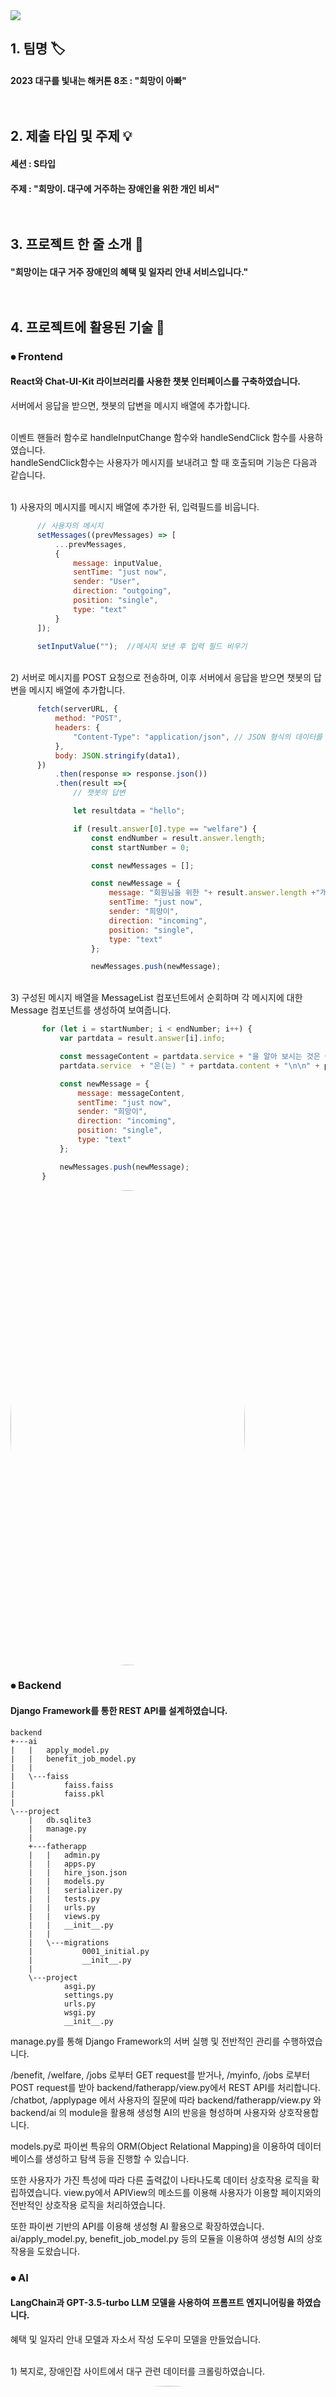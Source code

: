 <img src="https://capsule-render.vercel.app/api?type=waving&color=auto&height=200&section=header&text=2023_nov_hackathon&fontSize=70" />

## 1. 팀명 🏷

#### 2023 대구를 빛내는 해커톤 8조 : "희망이 아빠"<br/><br/><br/>

## 2. 제출 타입 및 주제 💡

#### 세션 : S타입
#### 주제 : "희망이. 대구에 거주하는 장애인을 위한 개인 비서"<br/><br/><br/>

## 3. 프로젝트 한 줄 소개 📌

#### "희망이는 대구 거주 장애인의 혜택 및 일자리 안내 서비스입니다."<br/><br/><br/>

## 4. 프로젝트에 활용된 기술 🔧
 ### ⦁ Frontend
  #### React와 Chat-UI-Kit 라이브러리를 사용한 챗봇 인터페이스를 구축하였습니다.
  서버에서 응답을 받으면, 챗봇의 답변을 메시지 배열에 추가합니다.
  
  <br/>이벤트 핸들러 함수로 handleInputChange 함수와 handleSendClick 함수를 사용하였습니다.
  <br/>handleSendClick함수는 사용자가 메시지를 보내려고 할 때 호출되며 기능은 다음과 같습니다.

  <br/>1) 사용자의 메시지를 메시지 배열에 추가한 뒤, 입력필드를 비웁니다.
  ```javascript
        // 사용자의 메시지 
        setMessages((prevMessages) => [
            ...prevMessages,
            {
                message: inputValue,
                sentTime: "just now",
                sender: "User",
                direction: "outgoing",
                position: "single",
                type: "text"
            }
        ]);
    
        setInputValue("");  //메시지 보낸 후 입력 필드 비우기
  ```
  <br/>2) 서버로 메시지를 POST 요청으로 전송하며, 이후 서버에서 응답을 받으면 챗봇의 답변을 메시지 배열에 추가합니다.
  ```javascript
        fetch(serverURL, {
            method: "POST",
            headers: {
                "Content-Type": "application/json", // JSON 형식의 데이터를 전송한다고 알리는 헤더
            },
            body: JSON.stringify(data1),
        })
            .then(response => response.json())
            .then(result =>{
                // 챗봇의 답변  

                let resultdata = "hello";

                if (result.answer[0].type == "welfare") {
                    const endNumber = result.answer.length;
                    const startNumber = 0;

                    const newMessages = [];

                    const newMessage = {
                        message: "회원님을 위한 "+ result.answer.length +"개의 지원금이 있네요!", 
                        sentTime: "just now",
                        sender: "희망이",
                        direction: "incoming",
                        position: "single",
                        type: "text"
                    };

                    newMessages.push(newMessage);
  ```
  <br/>3) 구성된 메시지 배열을 MessageList 컴포넌트에서 순회하며 각 메시지에 대한 Message 컴포넌트를 생성하여 보여줍니다.
  ```javascript
         for (let i = startNumber; i < endNumber; i++) {
             var partdata = result.answer[i].info;

             const messageContent = partdata.service + "을 알아 보시는 것은 어떨까요?\n\n" +
             partdata.service  + "은(는) " + partdata.content + "\n\n" + partdata.target + "\n\n" + partdata.how;

             const newMessage = {
                 message: messageContent,
                 sentTime: "just now",
                 sender: "희망이",
                 direction: "incoming",
                 position: "single",
                 type: "text"
             };

             newMessages.push(newMessage);
         }
  ```
  
  <img style="border: 0px solid black !important; border-radius:50%;" src="https://github.com/Apoliasm/2023_nov_hackathon/assets/95912522/7ee91c78-a4a7-48e0-9560-91f18833fc93" width="375px" height = "760px" />

  
### ⦁ Backend
#### Django Framework를 통한 REST API를 설계하였습니다.
```
backend
+---ai
|   |   apply_model.py
|   |   benefit_job_model.py
|   |
|   \---faiss
|           faiss.faiss
|           faiss.pkl
|
\---project
    |   db.sqlite3
    |   manage.py
    |
    +---fatherapp
    |   |   admin.py
    |   |   apps.py
    |   |   hire_json.json
    |   |   models.py
    |   |   serializer.py
    |   |   tests.py
    |   |   urls.py
    |   |   views.py
    |   |   __init__.py
    |   |
    |   \---migrations
    |           0001_initial.py
    |           __init__.py
    |
    \---project
            asgi.py
            settings.py
            urls.py
            wsgi.py
            __init__.py

```
manage.py를 통해 Django Framework의 서버 실행 및 전반적인 관리를 수행하였습니다.<br/>


/benefit, /welfare, /jobs 로부터 GET request를 받거나,
/myinfo, /jobs 로부터 POST request를 받아 backend/fatherapp/view.py에서 REST API를 처리합니다.
/chatbot, /applypage 에서 사용자의 질문에 따라 backend/fatherapp/view.py 와 backend/ai 의 module을 활용해
생성형 AI의 반응을 형성하며 사용자와 상호작용합니다. <br/>


models.py로 파이썬 특유의 ORM(Object Relational Mapping)을 이용하여
데이터베이스를 생성하고 탐색 등을 진행할 수 있습니다.<br/>


또한 사용자가 가진 특성에 따라 다른 출력값이 나타나도록 데이터 상호작용 로직을 확립하였습니다. 
view.py에서 APIView의 메소드를 이용해 사용자가 이용할 페이지와의 전반적인 상호작용 로직을 처리하였습니다. <br/> 


또한 파이썬 기반의 API를 이용해 생성형 AI 활용으로 확장하였습니다.
ai/apply_model.py, benefit_job_model.py 등의 모듈을 이용하여 생성형 AI의 상호작용을 도왔습니다. <br/> 


  
### ⦁ AI 
#### LangChain과 GPT-3.5-turbo LLM 모델을 사용하여 프롬프트 엔지니어링을 하였습니다.
 
혜택 및 일자리 안내 모델과 자소서 작성 도우미 모델을 만들었습니다.


<br/>1) 복지로, 장애인잡 사이트에서 대구 관련 데이터를 크롤링하였습니다.

<img style="border: 0px solid black !important; border-radius:50%;" src="https://github.com/Apoliasm/2023_nov_hackathon/assets/95912522/6775a76d-b4a0-4b89-92f5-4f6dccfff99d" width="700px" height = "400px" />

  
<br/>2) openAI에서 제공하는 기능을 통해 데이터를 벡터 임베딩하여 DB에 저장하였습니다.

<img style="border: 0px solid black !important; border-radius:50%;" src="https://github.com/Apoliasm/2023_nov_hackathon/assets/95912522/e8b9fad6-9dbf-4f9a-b1b2-0e04fc0231d6" width="700px" height = "550px" />


<br/>3) 사용자의 특성에 맞는 데이터를 뽑습니다. (ex) 24세 심하지 않은 장애)

<img style="border: 0px solid black !important; border-radius:50%;" src="https://github.com/Apoliasm/2023_nov_hackathon/assets/95912522/ec864999-5aad-4101-bbee-6a5b2a0a8d0e" width="700px" height = "120px" />


<br/>4) 위에서 만든 벡터 데이터와 함께 chat 모델을 정의하고 사용합니다.
<img style="border: 0px solid black !important; border-radius:50%;" src="https://github.com/Apoliasm/2023_nov_hackathon/assets/95912522/7fc77a6a-5c57-4ebd-b498-4a3d171e75e8" width="700px" height = "440px" />

<br/>자소서 작성 도우미 모델도 4번 과정과 같습니다.<br/><br/><br/>
  
## 5. 시연영상 💻

 #### [Youtube](https://www.youtube.com)<br/><br/><br/>

## 6. 팀원 👨‍👨‍👧‍👦
컴퓨터학부<br/>
<table>
  <tr>
    <td><a href="https://github.com/Apoliasm">신영재</a></td>
    <td><a href="https://github.com/Lucerna00">박준석</td>
    <td><a href="https://github.com/WannaBeTop">신동혁</td>
    <td><a href="https://github.com/Usimth">이승운</td>
  </tr>
  <tr>
    <td>팀장,Backend</td>
    <td>디자인,AI</td>
    <td>Frontend</td>
    <td>Frontend</td>
  </tr>
  <tr>
    <td>
      <a href="https://github.com/Apoliasm">
        <img style="border: 0px solid black !important; border-radius:50%;" src="https://github.com/Apoliasm/2023_nov_hackathon/assets/113246980/576d230f-0a78-46f5-869c-ed5717cfc614" width="180px" height = "180px" />
      </a>
   </td>
    <td>
      <a href="https://github.com/Lucerna00">
        <img style="border: 0px solid black !important; border-radius:50%; " src="https://github.com/Apoliasm/2023_nov_hackathon/assets/113246980/e3837edf-b81f-4f38-ad58-3139d996caef" width="180px" height = "180px" />
      </a>
   </td>
    <td>
      <a href="https://github.com/WannaBeTop">
        <img style="border: 0px solid black !important; border-radius:50%; " src="https://github.com/Apoliasm/2023_nov_hackathon/assets/113246980/e8c1beee-db7f-48ca-b8e3-c14f3493e414" width="180px" height = "180px" />
      </a>
   </td>
     <td>
       <a href="https://github.com/Usimth">
        <img style="border: 0px solid black !important; border-radius:50%; " src="https://github.com/Apoliasm/2023_nov_hackathon/assets/113246980/f5c8a24d-0c18-489f-966d-06a209d0ea0f" width="180px" height = "180px" />
       </a>
   </td>
  </tr>
</table>
